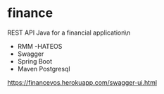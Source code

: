 # finance

REST API Java for a financial application\n

* RMM -HATEOS 
* Swagger 
* Spring Boot 
* Maven Postgresql

https://financevos.herokuapp.com/swagger-ui.html
